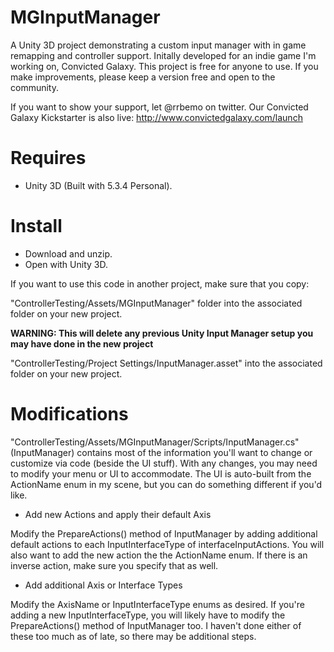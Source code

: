 # MGInputManager
A Unity 3D project demonstrating a custom input manager with in game remapping and controller support. Initally developed for an indie game I'm working on, Convicted Galaxy. This project is free for anyone to use. If you make improvements, please keep a version free and open to the community.

If you want to show your support, let @rrbemo on twitter. Our Convicted Galaxy Kickstarter is also live: http://www.convictedgalaxy.com/launch

# Requires
- Unity 3D (Built with 5.3.4 Personal).

# Install
- Download and unzip.
- Open with Unity 3D.

If you want to use this code in another project, make sure that you copy:

"ControllerTesting/Assets/MGInputManager" folder into the associated folder on your new project.

**WARNING: This will delete any previous Unity Input Manager setup you may have done in the new project**

"ControllerTesting/Project Settings/InputManager.asset" into the associated folder on your new project.

# Modifications

"ControllerTesting/Assets/MGInputManager/Scripts/InputManager.cs" (InputManager) contains most of the information you'll want to change or customize via code (beside the UI stuff). With any changes, you may need to modify your menu or UI to accommodate. The UI is auto-built from the ActionName enum in my scene, but you can do something different if you'd like.

- Add new Actions and apply their default Axis

Modify the PrepareActions() method of InputManager by adding additional default actions to each InputInterfaceType of interfaceInputActions. You will also want to add the new action the the ActionName enum. If there is an inverse action, make sure you specify that as well.

- Add additional Axis or Interface Types

Modify the AxisName or InputInterfaceType enums as desired. If you're adding a new InputInterfaceType, you will likely have to modify the PrepareActions() method of InputManager too. I haven't done either of these too much as of late, so there may be additional steps.
